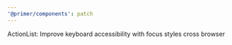 ```yaml
---
'@primer/components': patch
---
```


ActionList: Improve keyboard accessibility with focus styles cross browser
